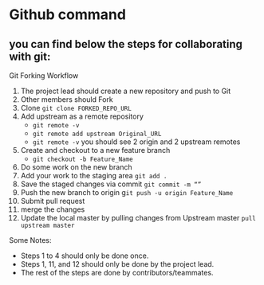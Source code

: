 # Github command 
## you can find below the steps for collaborating with git:
Git Forking Workflow
1. The project lead should create a new repository and push to Git
2. Other members should Fork 
3. Clone `git clone FORKED_REPO_URL`
4. Add upstream as a remote repository
   - `git remote -v `
   - `git remote add upstream Original_URL`
   - `git remote -v` you should see 2 origin and 2 upstream remotes 
5. Create and checkout to a new feature branch
    - `git checkout -b Feature_Name`
6. Do some work on the new branch
7. Add your work to the staging area `git add .`
8. Save the staged changes via commit `git commit -m “”`
9. Push the new branch to origin g`it push -u origin Feature_Name`
10. Submit pull request
11. merge the changes 
12. Update the local master by pulling changes from Upstream master `pull upstream master`

Some Notes:
* Steps 1 to 4 should only be done once.
* Steps 1, 11, and 12 should only be done by the project lead.
* The rest of the steps are done by contributors/teammates.